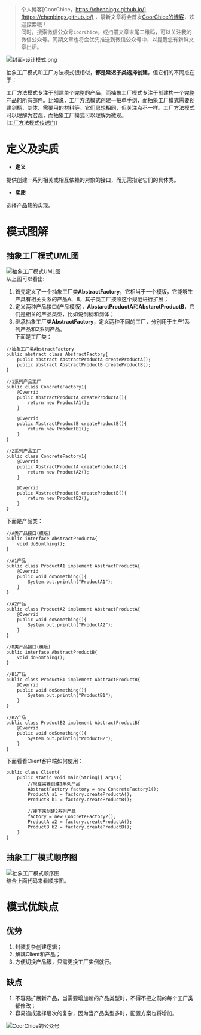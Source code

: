 > 个人博客[CoorChice，https://chenbingx.github.io/](https://chenbingx.github.io/)  ，最新文章将会首发[CoorChice的博客](https://chenbingx.github.io/)，欢迎探索哦 !  
同时，搜索微信公众号`CoorChice`，或扫描文章末尾二维码，可以关注我的微信公众号。同期文章也将会优先推送到微信公众号中，以提醒您有新鲜文章出炉。

![封面-设计模式.png](http://upload-images.jianshu.io/upload_images/1869462-36511024956bd63d.png?imageMogr2/auto-orient/strip%7CimageView2/2/w/1240)

抽象工厂模式和工厂方法模式很相似，**都是延迟子类选择创建**，但它们的不同点在于：  

工厂方法模式专注于创建单个完整的产品，而抽象工厂模式专注于创建构一个完整产品的所有部件。比如说，工厂方法模式创建一把单手剑，而抽象工厂模式需要创建剑柄、剑体、需要用的材料等。它们思想相同，但关注点不一样。工厂方法模式可以理解为宏观，而抽象工厂模式可以理解为微观。  
[[工厂方法模式传送门]](http://blog.csdn.net/qq_31370269/article/details/53162291)  

# 定义及实质
- **定义**  

提供创建一系列相关或相互依赖的对象的接口，而无需指定它们的具体类。 

- **实质**  

选择产品簇的实现。  

# 模式图解
## 抽象工厂模式UML图
![抽象工厂模式UML图](http://upload-images.jianshu.io/upload_images/1869462-eda73711a781a5da.png?imageMogr2/auto-orient/strip%7CimageView2/2/w/1240)  
从上图可以看出:  
1. 首先定义了一个抽象工厂类**AbstractFactory**，它相当于一个模版，它能够生产具有相关关系的产品A、B，其子类工厂按照这个规范进行扩展；
2. 定义两种产品接口(产品模版)，**AbstarctProductA**和**AbstarctProductB**，它们是相关的产品类型，比如说剑柄和剑体；
3. 继承抽象工厂类**AbstractFactory**，定义两种不同的工厂，分别用于生产1系列产品和2系列产品。  
下面是工厂类：

```
//抽象工厂类AbstractFactory
public abstract class AbstractFactory{
    public abstract AbstractProductA createProductA();
    public abstract AbstractProductB createProductB();
}

//1系列产品工厂
public class ConcreteFactory1{
    @Overrid
    public AbstractProductA createProductA(){
        return new ProductA1();
    }
    
    @Overrid
    public AbstractProductB createProductB(){
        return new ProductB1();
    }
}

//2系列产品工厂
public class ConcreteFactory1{
    @Overrid
    public AbstractProductA createProductA(){
        return new ProductA2();
    }
    
    @Overrid
    public AbstractProductB createProductB(){
        return new ProductB2();
    }
}
```
下面是产品类：  

```
//A类产品接口(模版)
public interface AbstractProductA{
    void doSomthing();
}

//A1产品
public class ProductA1 implement AbstractProductA{
    @Overrid
    public void doSomething(){
        System.out.println("ProductA1");
    }
}

//A2产品
public class ProductA2 implement AbstractProductA{
    @Overrid
    public void doSomething(){
        System.out.println("ProductA2");
    }
}

//B类产品接口(模版)
public interface AbstractProductB{
    void doSomthing();
}

//B1产品
public class ProductB1 implement AbstractProductB{
    @Overrid
    public void doSomething(){
        System.out.println("ProductB1");
    }
}

//B2产品
public class ProductB2 implement AbstractProductB{
    @Overrid
    public void doSomething(){
        System.out.println("ProductB2");
    }
}
```
下面看看Client客户端如何使用：  

```
public class Client{
    public static void main(String[] args){
        //现在需要创建1系列产品
        AbstractFactory factory = new ConcreteFactory1();
        ProductA a1 = factory.createProductA();
        ProductB b1 = factory.createProductB();
        
        //接下来创建2系列产品
        factory = new ConcreteFactory2();
        ProductA a2 = factory.createProductA();
        ProductB b2 = factory.createProductB();
    }
}
```

## 抽象工厂模式顺序图
![抽象工厂模式顺序图](http://upload-images.jianshu.io/upload_images/1869462-30a048948cc4f56e.png?imageMogr2/auto-orient/strip%7CimageView2/2/w/1240)  
结合上面代码来看顺序图。

# 模式优缺点
## 优势
1. 封装复杂创建逻辑；
2. 解耦Client和产品；
3. 方便切换产品簇，只需更换工厂实例就行。

## 缺点
1. 不容易扩展新产品，当需要增加新的产品类型时，不得不把之前的每个工厂类都修改；
2. 容易造成选择层次的复杂，因为当产品类型多时，配置方案也将增加。

 ![CoorChice的公众号](http://upload-images.jianshu.io/upload_images/1869462-0f6e3b21928d2caa.jpg?imageMogr2/auto-orient/strip%7CimageView2/2/w/1240) 
